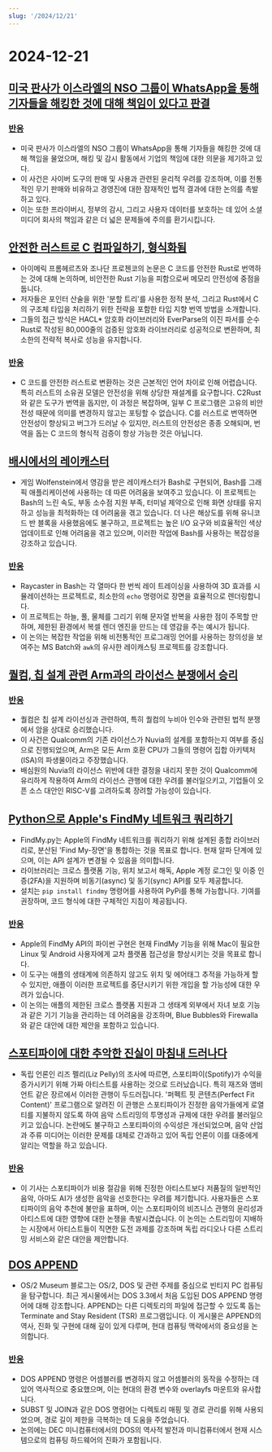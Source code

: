 ```yaml
---
slug: '/2024/12/21'
---
```


# 2024-12-21

## [미국 판사가 이스라엘의 NSO 그룹이 WhatsApp을 통해 기자들을 해킹한 것에 대해 책임이 있다고 판결](https://www.reuters.com/technology/cybersecurity/us-judge-finds-israels-nso-group-liable-hacking-whatsapp-lawsuit-2024-12-21/)

### [반응](https://news.ycombinator.com/item?id=42476828)

- 미국 판사가 이스라엘의 NSO 그룹이 WhatsApp을 통해 기자들을 해킹한 것에 대해 책임을 물었으며, 해킹 및 감시 활동에서 기업의 책임에 대한 의문을 제기하고 있다.
- 이 사건은 사이버 도구의 판매 및 사용과 관련된 윤리적 우려를 강조하며, 이를 전통적인 무기 판매와 비유하고 경영진에 대한 잠재적인 법적 결과에 대한 논의를 촉발하고 있다.
- 이는 또한 프라이버시, 정부의 감시, 그리고 사용자 데이터를 보호하는 데 있어 소셜 미디어 회사의 책임과 같은 더 넓은 문제들에 주의를 환기시킵니다.

## [안전한 러스트로 C 컴파일하기, 형식화됨](https://arxiv.org/abs/2412.15042)

- 아이메릭 프롬헤르츠와 조나단 프로첸코의 논문은 C 코드를 안전한 Rust로 번역하는 것에 대해 논의하며, 비안전한 Rust 기능을 피함으로써 메모리 안전성에 중점을 둡니다.
- 저자들은 포인터 산술을 위한 '분할 트리'를 사용한 정적 분석, 그리고 Rust에서 C의 구조체 타입을 처리하기 위한 전략을 포함한 타입 지향 번역 방법을 소개합니다.
- 그들의 접근 방식은 HACL\* 암호화 라이브러리와 EverParse의 이진 파서를 순수 Rust로 작성된 80,000줄의 검증된 암호화 라이브러리로 성공적으로 변환하며, 최소한의 전략적 복사로 성능을 유지합니다.

### [반응](https://news.ycombinator.com/item?id=42476192)

- C 코드를 안전한 러스트로 변환하는 것은 근본적인 언어 차이로 인해 어렵습니다. 특히 러스트의 소유권 모델은 안전성을 위해 상당한 재설계를 요구합니다. C2Rust와 같은 도구가 번역을 돕지만, 이 과정은 복잡하며, 일부 C 프로그램은 고유의 비안전성 때문에 의미를 변경하지 않고는 포팅할 수 없습니다. C를 러스트로 번역하면 안전성이 향상되고 버그가 드러날 수 있지만, 러스트의 안전성은 종종 오해되며, 번역을 돕는 C 코드의 형식적 검증이 항상 가능한 것은 아닙니다.

## [배시에서의 레이캐스터](https://github.com/izabera/pseudo3d)

- 게임 Wolfenstein에서 영감을 받은 레이캐스터가 Bash로 구현되어, Bash를 그래픽 애플리케이션에 사용하는 데 따른 어려움을 보여주고 있습니다. 이 프로젝트는 Bash의 느린 속도, 부동 소수점 지원 부족, 터미널 제약으로 인해 화면 상태를 유지하고 성능을 최적화하는 데 어려움을 겪고 있습니다. 더 나은 해상도를 위해 유니코드 반 블록을 사용했음에도 불구하고, 프로젝트는 높은 I/O 요구와 비효율적인 색상 업데이트로 인해 어려움을 겪고 있으며, 이러한 작업에 Bash를 사용하는 복잡성을 강조하고 있습니다.

### [반응](https://news.ycombinator.com/item?id=42475703)

- Raycaster in Bash는 각 열마다 한 번씩 레이 트레이싱을 사용하여 3D 효과를 시뮬레이션하는 프로젝트로, 최소한의 `echo` 명령어로 장면을 효율적으로 렌더링합니다.
- 이 프로젝트는 하늘, 풀, 물체를 그리기 위해 문자열 반복을 사용한 점이 주목할 만하며, 제한된 환경에서 복셀 렌더 엔진을 만드는 데 영감을 주는 예시가 됩니다.
- 이 논의는 복잡한 작업을 위해 비전통적인 프로그래밍 언어를 사용하는 창의성을 보여주는 MS Batch와 `awk`의 유사한 레이캐스팅 프로젝트를 강조합니다.

## [퀄컴, 칩 설계 관련 Arm과의 라이선스 분쟁에서 승리](https://www.bloomberg.com/news/articles/2024-12-20/qualcomm-wins-licensing-fight-with-arm-over-chip-designs)

### [반응](https://news.ycombinator.com/item?id=42475228)

- 퀄컴은 칩 설계 라이선싱과 관련하여, 특히 퀄컴의 누비아 인수와 관련된 법적 분쟁에서 암을 상대로 승리했습니다.
- 이 사건은 Qualcomm의 기존 라이선스가 Nuvia의 설계를 포함하는지 여부를 중심으로 진행되었으며, Arm은 모든 Arm 호환 CPU가 그들의 명령어 집합 아키텍처(ISA)의 파생물이라고 주장했습니다.
- 배심원의 Nuvia의 라이선스 위반에 대한 결정을 내리지 못한 것이 Qualcomm에 유리하게 작용하여 Arm의 라이선스 관행에 대한 우려를 불러일으키고, 기업들이 오픈 소스 대안인 RISC-V를 고려하도록 장려할 가능성이 있습니다.

## [Python으로 Apple's FindMy 네트워크 쿼리하기](https://github.com/malmeloo/FindMy.py)

- FindMy.py는 Apple의 FindMy 네트워크를 쿼리하기 위해 설계된 종합 라이브러리로, 분산된 'Find My-장면'을 통합하는 것을 목표로 합니다. 현재 알파 단계에 있으며, 이는 API 설계가 변경될 수 있음을 의미합니다.
- 라이브러리는 크로스 플랫폼 기능, 위치 보고서 해독, Apple 계정 로그인 및 이중 인증(2FA)을 지원하며 비동기(async) 및 동기(sync) API를 모두 제공합니다.
- 설치는 `pip install findmy` 명령어를 사용하여 PyPi를 통해 가능합니다. 기여를 권장하며, 코드 형식에 대한 구체적인 지침이 제공됩니다.

### [반응](https://news.ycombinator.com/item?id=42479233)

- Apple의 FindMy API의 파이썬 구현은 현재 FindMy 기능을 위해 Mac이 필요한 Linux 및 Android 사용자에게 교차 플랫폼 접근성을 향상시키는 것을 목표로 합니다.
- 이 도구는 애플의 생태계에 의존하지 않고도 위치 및 에어태그 추적을 가능하게 할 수 있지만, 애플이 이러한 프로젝트를 중단시키기 위한 개입을 할 가능성에 대한 우려가 있습니다.
- 이 논의는 애플의 제한된 크로스 플랫폼 지원과 그 생태계 외부에서 자녀 보호 기능과 같은 기기 기능을 관리하는 데 어려움을 강조하며, Blue Bubbles와 Firewalla와 같은 대안에 대한 제안을 포함하고 있습니다.

## [스포티파이에 대한 추악한 진실이 마침내 드러나다](https://www.honest-broker.com/p/the-ugly-truth-about-spotify-is-finally)

- 독립 언론인 리즈 펠리(Liz Pelly)의 조사에 따르면, 스포티파이(Spotify)가 수익을 증가시키기 위해 가짜 아티스트를 사용하는 것으로 드러났습니다. 특히 재즈와 앰비언트 같은 장르에서 이러한 관행이 두드러집니다. '퍼펙트 핏 콘텐츠(Perfect Fit Content)' 프로그램으로 알려진 이 관행은 스포티파이가 진정한 음악가들에게 로열티를 지불하지 않도록 하여 음악 스트리밍의 투명성과 규제에 대한 우려를 불러일으키고 있습니다. 논란에도 불구하고 스포티파이의 수익성은 개선되었으며, 음악 산업과 주류 미디어는 이러한 문제를 대체로 간과하고 있어 독립 언론이 이를 대중에게 알리는 역할을 하고 있습니다.

### [반응](https://news.ycombinator.com/item?id=42478107)

- 이 기사는 스포티파이가 비용 절감을 위해 진정한 아티스트보다 저품질의 일반적인 음악, 아마도 AI가 생성한 음악을 선호한다는 우려를 제기합니다. 사용자들은 스포티파이의 음악 추천에 불만을 표하며, 이는 스포티파이의 비즈니스 관행의 윤리성과 아티스트에 대한 영향에 대한 논쟁을 촉발시켰습니다. 이 논의는 스트리밍이 지배하는 시장에서 아티스트들이 직면한 도전 과제를 강조하며 독립 라디오나 다른 스트리밍 서비스와 같은 대안을 제안합니다.

## [DOS APPEND](https://www.os2museum.com/wp/dos-append/)

- OS/2 Museum 블로그는 OS/2, DOS 및 관련 주제를 중심으로 빈티지 PC 컴퓨팅을 탐구합니다. 최근 게시물에서는 DOS 3.3에서 처음 도입된 DOS APPEND 명령어에 대해 강조합니다. APPEND는 다른 디렉토리의 파일에 접근할 수 있도록 돕는 Terminate and Stay Resident (TSR) 프로그램입니다. 이 게시물은 APPEND의 역사, 진화 및 구현에 대해 깊이 있게 다루며, 현대 컴퓨팅 맥락에서의 중요성을 논의합니다.

### [반응](https://news.ycombinator.com/item?id=42475011)

- DOS APPEND 명령은 어셈블러를 변경하지 않고 어셈블러의 동작을 수정하는 데 있어 역사적으로 중요했으며, 이는 현대의 환경 변수와 overlayfs 마운트와 유사합니다.
- SUBST 및 JOIN과 같은 DOS 명령어는 디렉토리 매핑 및 경로 관리를 위해 사용되었으며, 경로 길이 제한을 극복하는 데 도움을 주었습니다.
- 논의에는 DEC 미니컴퓨터에서의 DOS의 역사적 발전과 미니컴퓨터에서 현재 시스템으로의 컴퓨팅 하드웨어의 진화가 포함됩니다.

<head>
  <meta property="og:title" content="미국 판사가 이스라엘의 NSO 그룹이 WhatsApp을 통해 기자들을 해킹한 것에 대해 책임이 있다고 판결" />
  <meta property="og:type" content="website" />
  <meta property="og:image" content="https://og.cho.sh/api/og/?title=%EB%AF%B8%EA%B5%AD%20%ED%8C%90%EC%82%AC%EA%B0%80%20%EC%9D%B4%EC%8A%A4%EB%9D%BC%EC%97%98%EC%9D%98%20NSO%20%EA%B7%B8%EB%A3%B9%EC%9D%B4%20WhatsApp%EC%9D%84%20%ED%86%B5%ED%95%B4%20%EA%B8%B0%EC%9E%90%EB%93%A4%EC%9D%84%20%ED%95%B4%ED%82%B9%ED%95%9C%20%EA%B2%83%EC%97%90%20%EB%8C%80%ED%95%B4%20%EC%B1%85%EC%9E%84%EC%9D%B4%20%EC%9E%88%EB%8B%A4%EA%B3%A0%20%ED%8C%90%EA%B2%B0&subheading=2024%EB%85%84%2012%EC%9B%94%2021%EC%9D%BC%20%ED%86%A0%EC%9A%94%EC%9D%BC%3A%20%ED%95%B4%EC%BB%A4%EB%89%B4%EC%8A%A4%20%EC%9A%94%EC%95%BD" />
</head>
